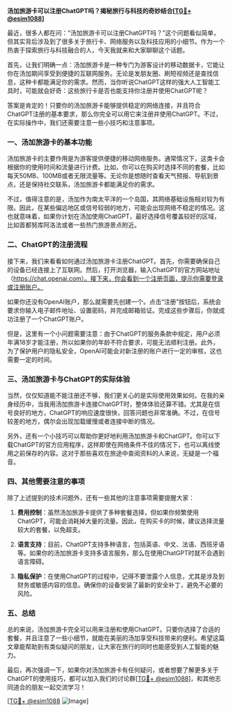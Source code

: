 **汤加旅游卡可以注册ChatGPT吗？揭秘旅行与科技的奇妙结合[[TG💪+ @esim1088](https://t.me/s/esim1088)]**

最近，很多人都在问：“汤加旅游卡可以注册ChatGPT吗？”这个问题看似简单，但其实背后涉及到了很多关于旅行卡、网络服务以及科技应用的小细节。作为一个热衷于探索旅行与科技融合的人，今天我就来和大家聊聊这个话题。

首先，让我们明确一点：汤加旅游卡是一种专门为游客设计的移动数据卡，它能让你在汤加期间享受到便捷的互联网服务。无论是发朋友圈、刷短视频还是查找信息，这种卡都能满足你的需求。然而，当你听说ChatGPT这样的强大人工智能工具时，可能就会好奇：这些旅行卡是否也能支持你注册并使用ChatGPT呢？

答案是肯定的！只要你的汤加旅游卡能够提供稳定的网络连接，并且符合ChatGPT注册的基本要求，那么你完全可以用它来注册并使用ChatGPT。不过，在实际操作中，我们还需要注意一些小技巧和注意事项。

### 一、汤加旅游卡的基本功能

汤加旅游卡的主要作用是为游客提供便捷的移动网络服务。通常情况下，这类卡会根据你的使用时间和流量进行计费。比如，你可以在购买时选择不同的套餐，比如每天50MB、100MB或者无限流量等。无论你是想随时查看天气预报、导航到景点，还是保持社交联系，汤加旅游卡都能满足你的需求。

不过，值得注意的是，汤加作为南太平洋的一个岛国，其网络基础设施相对较为有限。因此，在某些偏远地区或信号较弱的地方，可能会出现网络不稳定的情况。这也就意味着，如果你计划在汤加使用ChatGPT，最好选择信号覆盖较好的区域，比如首都努库阿洛法或者一些热门旅游景点附近。

### 二、ChatGPT的注册流程

接下来，我们来看看如何通过汤加旅游卡注册ChatGPT。首先，你需要确保自己的设备已经连接上了互联网。然后，打开浏览器，输入ChatGPT的官方网站地址（https://chat.openai.com）。接下来，你会看到一个注册页面，提示你需要登录或注册账户。

如果你还没有OpenAI账户，那么就需要先创建一个。点击“注册”按钮后，系统会要求你输入电子邮件地址、设置密码，并完成邮箱验证。完成这些步骤后，你就成功注册了一个ChatGPT账户。

但是，这里有一个小问题需要注意：由于ChatGPT的服务条款中规定，用户必须年满18岁才能注册，所以如果你的年龄不符合要求，可能无法顺利注册。此外，为了保护用户的隐私安全，OpenAI可能会对新注册的账户进行一定的审核，这也需要一定的时间。

### 三、汤加旅游卡与ChatGPT的实际体验

当然，仅仅知道能不能注册还不够，我们更关心的是实际使用效果如何。在我的亲身经历中，当我用汤加旅游卡连接ChatGPT时，整体体验还算不错。尤其是在信号良好的地方，ChatGPT的响应速度很快，回答问题也非常准确。不过，在信号较差的地方，偶尔会出现加载缓慢或者连接中断的情况。

另外，还有一个小技巧可以帮助你更好地利用汤加旅游卡和ChatGPT。你可以下载ChatGPT的官方应用程序，这样即使在网络条件不佳的情况下，也可以离线使用之前保存的内容。这对于那些喜欢在旅途中查阅资料的人来说，无疑是一个福音。

### 四、其他需要注意的事项

除了上述提到的技术问题外，还有一些其他的注意事项需要提醒大家：

1. **费用控制**：虽然汤加旅游卡提供了多种套餐选择，但如果你频繁使用ChatGPT，可能会消耗掉大量的流量。因此，在购买卡的时候，建议选择流量较大的套餐，以免超支。
   
2. **语言支持**：目前，ChatGPT支持多种语言，包括英语、中文、法语、西班牙语等。如果你的汤加旅游卡支持多语言服务，那么在使用ChatGPT时就不会遇到语言障碍。

3. **隐私保护**：在使用ChatGPT的过程中，记得不要泄露个人信息，尤其是涉及到财务或敏感内容的信息。确保你的设备安装了最新的安全补丁，避免不必要的风险。

### 五、总结

总的来说，汤加旅游卡完全可以用来注册和使用ChatGPT。只要你选择了合适的套餐，并且注意了一些小细节，就能在美丽的汤加享受科技带来的便利。希望这篇文章能帮助到有类似疑问的朋友，让大家在旅行的同时也能感受到人工智能的魅力。

最后，再次强调一下，如果你对汤加旅游卡有任何疑问，或者想要了解更多关于ChatGPT的使用技巧，都可以加入我们的讨论群[[TG💪+ @esim1088](https://t.me/s/esim1088)]，和其他志同道合的朋友一起交流学习！

[[TG💪+ @esim1088](https://t.me/s/esim1088) ![Image](https://i.postimg.cc/4NQfJmqS/Snipaste-2025-05-13-00-14-12.png)]